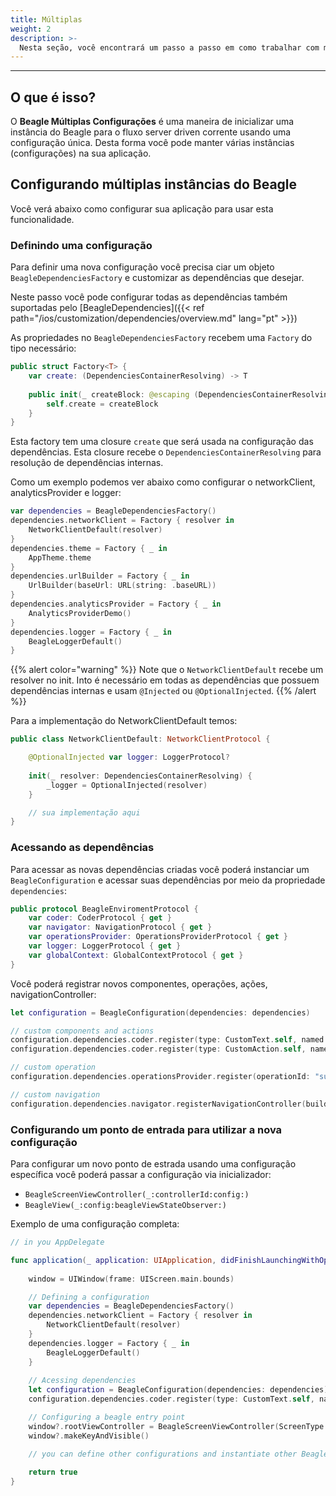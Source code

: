 ```yaml
---
title: Múltiplas
weight: 2
description: >-
  Nesta seção, você encontrará um passo a passo em como trabalhar com múltiplas configurações
---
```


---
## O que é isso?

O **Beagle Múltiplas Configurações** é uma maneira de inicializar uma instância do Beagle para o fluxo server driven corrente usando uma configuração única. Desta forma você pode manter várias instâncias (configurações) na sua aplicação.

## Configurando múltiplas instâncias do Beagle

Você verá abaixo como configurar sua aplicação para usar esta funcionalidade.

### Definindo uma configuração

Para definir uma nova configuração você precisa ciar um objeto `BeagleDependenciesFactory` e customizar as dependências que desejar.

Neste passo você pode configurar todas as dependências também suportadas pelo [BeagleDependencies]({{< ref path="/ios/customization/dependencies/overview.md" lang="pt" >}})

As propriedades no `BeagleDependenciesFactory` recebem uma `Factory` do tipo necessário:

```swift
public struct Factory<T> {
    var create: (DependenciesContainerResolving) -> T
    
    public init(_ createBlock: @escaping (DependenciesContainerResolving) -> T) {
        self.create = createBlock
    }
}
```

Esta factory tem uma closure `create` que será usada na configuração das dependências. Esta closure recebe o `DependenciesContainerResolving` para resolução de dependências internas.

Como um exemplo podemos ver abaixo como configurar o networkClient, analyticsProvider e logger:

```swift
var dependencies = BeagleDependenciesFactory()
dependencies.networkClient = Factory { resolver in
    NetworkClientDefault(resolver)
}
dependencies.theme = Factory { _ in
    AppTheme.theme
}
dependencies.urlBuilder = Factory { _ in
    UrlBuilder(baseUrl: URL(string: .baseURL))
}
dependencies.analyticsProvider = Factory { _ in
    AnalyticsProviderDemo()
}
dependencies.logger = Factory { _ in
    BeagleLoggerDefault()
}
```

{{% alert color="warning" %}}
Note que o `NetworkClientDefault` recebe um resolver no init. Into é necessário em todas as dependências que possuem dependências internas e usam `@Injected` ou `@OptionalInjected`.
{{% /alert %}}

Para a implementação do NetworkClientDefault temos:

```swift
public class NetworkClientDefault: NetworkClientProtocol {

    @OptionalInjected var logger: LoggerProtocol?
    
    init(_ resolver: DependenciesContainerResolving) {
        _logger = OptionalInjected(resolver)
    }

    // sua implementação aqui
}
```

### Acessando as dependências

Para acessar as novas dependências criadas você poderá instanciar um `BeagleConfiguration` e acessar suas dependências por meio da propriedade `dependencies`:

```swift
public protocol BeagleEnviromentProtocol {
    var coder: CoderProtocol { get }
    var navigator: NavigationProtocol { get }
    var operationsProvider: OperationsProviderProtocol { get }
    var logger: LoggerProtocol { get }
    var globalContext: GlobalContextProtocol { get }
}
```

Você poderá registrar novos componentes, operações, ações, navigationController:

```swift
let configuration = BeagleConfiguration(dependencies: dependencies)

// custom components and actions
configuration.dependencies.coder.register(type: CustomText.self, named: "custom-text")
configuration.dependencies.coder.register(type: CustomAction.self, named: "custom-action")

// custom operation
configuration.dependencies.operationsProvider.register(operationId: "sum", handler: sumHandler)

// custom navigation
configuration.dependencies.navigator.registerNavigationController(builder: CustomBeagleNavigationController.init, forId: "CustomBeagleNavigation")
```

### Configurando um ponto de entrada para utilizar a nova configuração

Para configurar um novo ponto de estrada usando uma configuração específica você poderá passar a configuração via inicializador:

- `BeagleScreenViewController(_:controllerId:config:)`
- `BeagleView(_:config:beagleViewStateObserver:)`

Exemplo de uma configuração completa:

```swift
// in you AppDelegate

func application(_ application: UIApplication, didFinishLaunchingWithOptions launchOptions: [UIApplication.LaunchOptionsKey: Any]?) -> Bool {
        
    window = UIWindow(frame: UIScreen.main.bounds)

    // Defining a configuration
    var dependencies = BeagleDependenciesFactory()
    dependencies.networkClient = Factory { resolver in
        NetworkClientDefault(resolver)
    }
    dependencies.logger = Factory { _ in
        BeagleLoggerDefault()
    }
    
    // Acessing dependencies
    let configuration = BeagleConfiguration(dependencies: dependencies)
    configuration.dependencies.coder.register(type: CustomText.self, named: "custom-text")

    // Configuring a beagle entry point
    window?.rootViewController = BeagleScreenViewController(ScreenType.Remote(url: "endpoint"), config: configuration)
    window?.makeKeyAndVisible()

    // you can define other configurations and instantiate other BeagleSreenViewController
    
    return true
}
```
